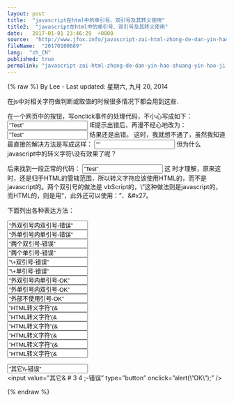 ```yaml
---
layout: post
title:  "javascript在html中的单引号、双引号及其转义使用"
title2:  "javascript在html中的单引号、双引号及其转义使用"
date:   2017-01-01 23:46:29  +0800
source:  "http://www.jfox.info/javascript-zai-html-zhong-de-dan-yin-hao-shuang-yin-hao-ji-qi-zhuan-yi-shi-yong.html"
fileName:  "20170100689"
lang:  "zh_CN"
published: true
permalink: "javascript-zai-html-zhong-de-dan-yin-hao-shuang-yin-hao-ji-qi-zhuan-yi-shi-yong.html"
---
```

{% raw %}
By Lee - Last updated: 星期六, 九月 20, 2014

在js中对相关字符做判断或取值的时候很多情况下都会用到这些.

在一个网页中的按钮，写onclick事件的处理代码，不小心写成如下：
<input value=”Test” type=”button” onclick=”alert(“”OK””);” />
IE提示出错后，再漫不经心地改为：
<input value=”Test” type=”button” onclick=”alert(\”OK\”);” />
结果还是出错。
这时，我就想不通了，虽然我知道最直接的解决方法是写成这样：
<input value=”” type=”button” onclick=”alert(‘OK’);” />
但为什么javascript中的转义字符\没有效果了呢？

后来找到一段正常的代码：
<input value=”Test” type=”button” onclick=”alert(&quot;OK&quot;);” />
这 时才理解，原来这时，还是归于HTML的管辖范围，所以转义字符应该使用HTML的，而不是javascript的。两个双引号的做法是 vbScript的，\”这种做法则是javascript的，而HTML的，则是用&quot;，此外还可以使用：”、&#x27。

下面列出各种表达方法：
<html>
<body>
<input value=”外双引号内双引号-错误” type=”button” onclick=”alert(“OK”);” /><br />
<input value=”外单引号内单引号-错误” type=”button” onclick=’alert(‘OK’);’ /><br />
<input value=”两个双引号-错误” type=”button” onclick=”alert(“”OK””);” /><br />
<input value=”两个单引号-错误” type=”button” onclick=”alert(”OK”);” /><br />
<input value=”\+双引号-错误” type=”button” onclick=”alert(\”OK\”);” /><br />
<input value=”\+单引号-错误” type=”button” onclick=”alert(\’OK\’);” /><br />
<input value=”外双引号内单引号-OK” type=”button” onclick=”alert(‘OK’);” /><br />
<input value=”外单引号内双引号-OK” type=”button” onclick=’alert(“OK”);’ /><br />
<input value=”外部不使用引号-OK” type=”button” onclick=alert(‘OK’);alert(“OK”); /><br />
<input value=”HTML转义字符”(& # 3 4 ;)-OK” type=”button” onclick=”alert(“OK”);” /><br />
<input value=”HTML转义字符'(& # 3 9 ;)-OK” type=”button” onclick=”alert(‘OK’);” /><br />
<input value=”HTML转义字符”(& # x 2 2 ;)-OK” type=”button” onclick=”alert(‘OK’);” /><br />
<input value=”HTML转义字符'(& # x 2 7 ;)-OK” type=”button” onclick=”alert(‘OK’);” /><br />
<input value=”HTML转义字符&quot;(& q u o t ;)-OK” type=”button” onclick=”alert(&quot;OK&quot;);” /><br />
<input value=”HTML转义字符&apos;(& a p o s ;)-IE错误” type=”button” onclick=”alert(&apos;OK&apos;);” /><br />

<input value=”其它\\-错误” type=”button” onclick=”alert(\\”OK\\”);” /><br />
<input value=”其它\& # 3 4 ;-错误” type=”button” onclick=”alert(\”OK\”);” /><br />
</body>
</html>
{% endraw %}
